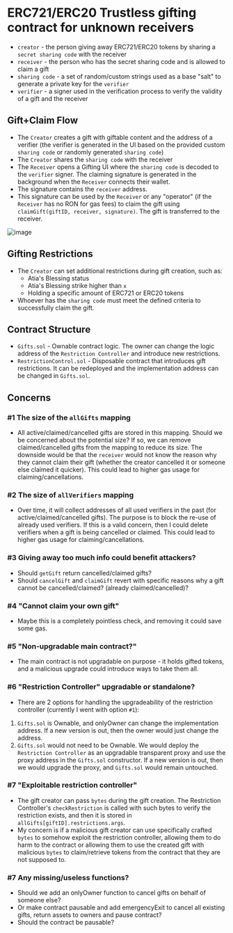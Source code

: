 # ERC721/ERC20 Trustless gifting contract for unknown receivers

- `creator` - the person giving away ERC721/ERC20 tokens by sharing a `secret sharing code` with the receiver
- `receiver` - the person who has the secret sharing code and is allowed to claim a gift
- `sharing code` - a set of random/custom strings used as a base "salt" to generate a private key for the `verifier`
- `verifier` - a signer used in the verification process to verify the validity of a gift and the receiver

## Gift+Claim Flow

- The `Creator` creates a gift with giftable content and the address of a verifier (the verifier is generated in the UI based on the provided custom `sharing code` or randomly generated `sharing code`)
- The `Creator` shares the `sharing code` with the receiver
- The `Receiver` opens a Gifting UI where the `sharing code` is decoded to the `verifier` signer. The claiming signature is generated in the background when the `Receiver` connects their wallet.
- The signature contains the `receiver` address.
- This signature can be used by the `Receiver` or any "operator" (if the `Receiver` has no RON for gas fees) to claim the gift using `claimGift(giftID, receiver, signature)`. The gift is transferred to the receiver.

![image](https://user-images.githubusercontent.com/1337260/206867935-b32edc3a-4dcd-4fe6-bc25-5a512c4d03b8.png)

## Gifting Restrictions

- The `Creator` can set additional restrictions during gift creation, such as:
  - Atia's Blessing status
  - Atia's Blessing strike higher than `x`
  - Holding a specific amount of ERC721 or ERC20 tokens
- Whoever has the `sharing code` must meet the defined criteria to successfully claim the gift.

## Contract Structure

- `Gifts.sol` - Ownable contract logic. The owner can change the logic address of the `Restriction Controller` and introduce new restrictions.
- `RestrictionControl.sol` - Disposable contract that introduces gift restrictions. It can be redeployed and the implementation address can be changed in `Gifts.sol`.

## Concerns

### #1 The size of the `allGifts` mapping

- All active/claimed/cancelled gifts are stored in this mapping. Should we be concerned about the potential size? If so, we can remove claimed/cancelled gifts from the mapping to reduce its size. The downside would be that the `receiver` would not know the reason why they cannot claim their gift (whether the creator cancelled it or someone else claimed it quicker). This could lead to higher gas usage for claiming/cancellations.

### #2 The size of `allVerifiers` mapping

- Over time, it will collect addresses of all used verifiers in the past (for active/claimed/cancelled gifts). The purpose is to block the re-use of already used verifiers. If this is a valid concern, then I could delete verifiers when a gift is being cancelled or claimed. This could lead to higher gas usage for claiming/cancellations.

### #3 Giving away too much info could benefit attackers?

- Should `getGift` return cancelled/claimed gifts?
- Should `cancelGift` and `claimGift` revert with specific reasons why a gift cannot be cancelled/claimed? (already claimed/cancelled)?

### #4 "Cannot claim your own gift"

- Maybe this is a completely pointless check, and removing it could save some gas.

### #5 "Non-upgradable main contract?"

- The main contract is not upgradable on purpose - it holds gifted tokens, and a malicious upgrade could introduce ways to take them all.

### #6 "Restriction Controller" upgradable or standalone?

- There are 2 options for handling the upgradeability of the restriction controller (currently I went with option `#1`):

1. `Gifts.sol` is Ownable, and onlyOwner can change the implementation address. If a new version is out, then the owner would just change the address.
2. `Gifts.sol` would not need to be Ownable. We would deploy the `Restriction Controller` as an upgradable transparent proxy and use the proxy address in the `Gifts.sol` constructor. If a new version is out, then we would upgrade the proxy, and `Gifts.sol` would remain untouched.

### #7 "Exploitable restriction controller"

- The gift creator can pass `bytes` during the gift creation. The Restriction Controller's `checkRestriction` is called with such bytes to verify the restriction exists, and then it is stored in `allGifts[giftID].restrictions.args`.
- My concern is if a malicious gift creator can use specifically crafted `bytes` to somehow exploit the restriction controller, allowing them to do harm to the contract or allowing them to use the created gift with malicious `bytes` to claim/retrieve tokens from the contract that they are not supposed to.

### #7 Any missing/useless functions?

- Should we add an onlyOwner function to cancel gifts on behalf of someone else?
- Or make contract pausable and add emergencyExit to cancel all existing gifts, return assets to owners and pause contract?
- Should the contract be pausable?

